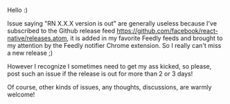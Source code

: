 Hello :)

Issue saying "RN X.X.X version is out" are generally useless
because I've subscribed to the Github release feed
https://github.com/facebook/react-native/releases.atom, it is
added in my favorite Feedly feeds and brought to my attention by the Feedly
notifier Chrome extension. So I really can't miss a new release ;)

However I recognize I sometimes need to get my ass kicked, so please, post such
an issue if the release is out for more than 2 or 3 days!

Of course, other kinds of issues, any thoughts, discussions, are warmly welcome!

